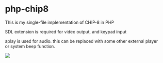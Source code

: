 # php-chip8

This is my single-file implementation of CHIP-8 in PHP

SDL extension is required for video output, and keypad input

aplay is used for audio. this can be replaced with some other external player or system beep function.

<a href="https://imgur.com/YfLnVh1.gifv"><img src="https://imgur.com/tOoJOA7.png"></a>

